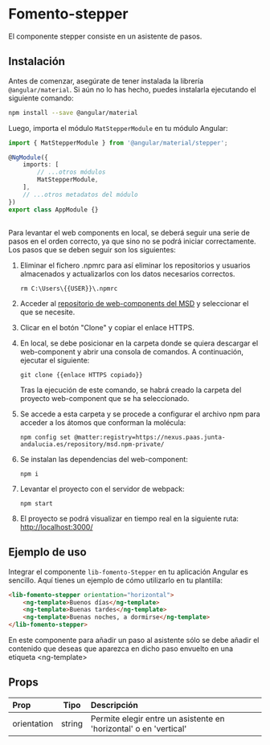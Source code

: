 # Fomento-stepper

El componente stepper consiste en un asistente de pasos.

## Instalación

Antes de comenzar, asegúrate de tener instalada la librería `@angular/material`. Si aún no lo has hecho, puedes instalarla ejecutando el siguiente comando:

```bash
npm install --save @angular/material
```

Luego, importa el módulo `MatStepperModule` en tu módulo Angular:

```typescript
import { MatStepperModule } from '@angular/material/stepper';

@NgModule({
	imports: [
		// ...otros módulos
		MatStepperModule,
	],
	// ...otros metadatos del módulo
})
export class AppModule {}
```

##

Para levantar el web components en local, se deberá seguir una serie de pasos en el orden correcto, ya que sino no se podrá iniciar correctamente. Los pasos que se deben seguir son los siguientes:

1. Eliminar el fichero .npmrc para así eliminar los repositorios y usuarios almacenados y actualizarlos con los datos necesarios correctos.

   ```
   rm C:\Users\{{USER}}\.npmrc
   ```

2. Acceder al [repositorio de web-components del MSD](https://gitlab.juntadeandalucia.es/pt-exp-webcomponents) y seleccionar el que se necesite.
3. Clicar en el botón "Clone" y copiar el enlace HTTPS.
4. En local, se debe posicionar en la carpeta donde se quiera descargar el web-component y abrir una consola de comandos. A continuación, ejecutar el siguiente:
   ```
   git clone {{enlace HTTPS copiado}}
   ```
   Tras la ejecución de este comando, se habrá creado la carpeta del proyecto web-component que se ha seleccionado.
5. Se accede a esta carpeta y se procede a configurar el archivo npm para acceder a los átomos que conforman la molécula:
   ```
   npm config set @matter:registry=https://nexus.paas.junta-andalucia.es/repository/msd.npm-private/
   ```
6. Se instalan las dependencias del web-component:
   ```
   npm i
   ```
7. Levantar el proyecto con el servidor de webpack:
   ```
   npm start
   ```
8. El proyecto se podrá visualizar en tiempo real en la siguiente ruta: [http://localhost:3000/](http://localhost:3000/)

## Ejemplo de uso

Integrar el componente `lib-fomento-Stepper` en tu aplicación Angular es sencillo. Aquí tienes un ejemplo de cómo utilizarlo en tu plantilla:

```html
<lib-fomento-stepper orientation="horizontal">
	<ng-template>Buenos días</ng-template>
	<ng-template>Buenas tardes</ng-template>
	<ng-template>Buenas noches, a dormirse</ng-template>
</lib-fomento-stepper>
```

En este componente para añadir un paso al asistente sólo se debe añadir el contenido que deseas que aparezca en dicho paso envuelto en una etiqueta \<ng-template>

## Props

| Prop        |  Tipo  | Descripción                                                       |
| :---------- | :----: | :---------------------------------------------------------------- |
| orientation | string | Permite elegir entre un asistente en 'horizontal' o en 'vertical' |
